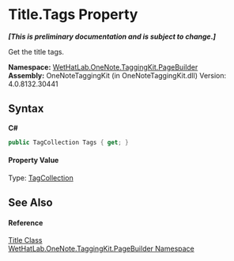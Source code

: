 # Title.Tags Property 
 _**\[This is preliminary documentation and is subject to change.\]**_

Get the title tags.

**Namespace:**&nbsp;<a href="56352230-71f2-f4b7-63a8-983965663af5">WetHatLab.OneNote.TaggingKit.PageBuilder</a><br />**Assembly:**&nbsp;OneNoteTaggingKit (in OneNoteTaggingKit.dll) Version: 4.0.8132.30441

## Syntax

**C#**<br />
``` C#
public TagCollection Tags { get; }
```


#### Property Value
Type: <a href="690c2dc2-ed96-3d88-635a-e04151eea12b">TagCollection</a>

## See Also


#### Reference
<a href="7de06d85-c54d-db05-7f32-7732fb79b4ab">Title Class</a><br /><a href="56352230-71f2-f4b7-63a8-983965663af5">WetHatLab.OneNote.TaggingKit.PageBuilder Namespace</a><br />